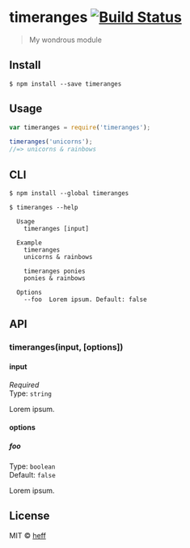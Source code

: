 # timeranges [![Build Status](https://travis-ci.org/heff/timeranges.svg?branch=master)](https://travis-ci.org/heff/timeranges)

> My wondrous module


## Install

```
$ npm install --save timeranges
```


## Usage

```js
var timeranges = require('timeranges');

timeranges('unicorns');
//=> unicorns & rainbows
```


## CLI

```
$ npm install --global timeranges
```
```
$ timeranges --help

  Usage
    timeranges [input]

  Example
    timeranges
    unicorns & rainbows

    timeranges ponies
    ponies & rainbows

  Options
    --foo  Lorem ipsum. Default: false
```


## API

### timeranges(input, [options])

#### input

*Required*  
Type: `string`

Lorem ipsum.

#### options

##### foo

Type: `boolean`  
Default: `false`

Lorem ipsum.


## License

MIT © [heff](http://github.com/heff/timeranges)
